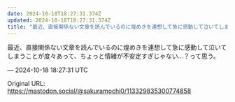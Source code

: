 ```yaml
---
date: 2024-10-18T18:27:31.374Z
updated: 2024-10-18T18:27:31.374Z
title: "最近、直接関係ない文章を読んでいるのに煌めきを連想して急に感動して泣いてしまうこ[...]"
---
```


<p>最近、直接関係ない文章を読んでいるのに煌めきを連想して急に感動して泣いてしまうことが度々あって、ちょっと情緒が不安定すぎじゃない…？って思う。</p>

&mdash; 2024-10-18 18:27:31 UTC

Original URL: https://mastodon.social/@sakuramochi0/113329835300774858
